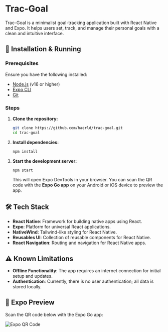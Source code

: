 # Trac-Goal

Trac-Goal is a minimalist goal-tracking application built with React Native and Expo. It helps users set, track, and manage their personal goals with a clean and intuitive interface.

## 🚀 Installation & Running

### Prerequisites

Ensure you have the following installed:

- [Node.js](https://nodejs.org/) (v16 or higher)
- [Expo CLI](https://docs.expo.dev/get-started/installation/)
- [Git](https://git-scm.com/)

### Steps

1. **Clone the repository:**


   ```bash
   git clone https://github.com/haerld/trac-goal.git
   cd trac-goal
   ```

2. **Install dependencies:**

   ```bash
   npm install
   ```

3. **Start the development server:**

   ```bash
   npm start
   ```

   This will open Expo DevTools in your browser. You can scan the QR code with the **Expo Go app** on your Android or iOS device to preview the app.

## 🛠 Tech Stack

* **React Native**: Framework for building native apps using React.
* **Expo**: Platform for universal React applications.
* **NativeWind**: Tailwind-like styling for React Native.
* **Reusables UI**: Collection of reusable components for React Native.
* **React Navigation**: Routing and navigation for React Native apps.

## ⚠️ Known Limitations

* **Offline Functionality**: The app requires an internet connection for initial setup and updates.
* **Authentication**: Currently, there is no user authentication; all data is stored locally.

## 📱 Expo Preview

Scan the QR code below with the Expo Go app:

![Expo QR Code](assets/qr-expo.png)

